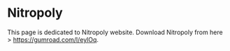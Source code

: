 # Nitropoly
This page is dedicated to Nitropoly website.
Download Nitropoly from here > https://gumroad.com/l/eylOq.


